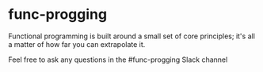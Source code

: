 # func-progging

Functional programming is built around a small set of core principles; it's all a matter of how far you can extrapolate it.

Feel free to ask any questions in the #func-progging Slack channel
